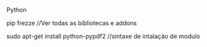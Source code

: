 Python

pip frezze //Ver todas as bibliotecas e addons

sudo apt-get install python-pypdf2 //sintaxe de intalação de modulo
